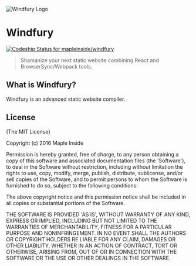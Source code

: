 ![Windfury Logo](http://wow.zamimg.com/images/wow/icons/large/spell_shaman_unleashweapon_wind.jpg)

# Windfury

[![Codeship Status for mapleinside/windfury](https://codeship.com/projects/8c24abd0-c600-0133-5e12-4e8753dd3f97/status?branch=master)](https://codeship.com/projects/138622)

> Shamanize your next static website combining React and BrowserSync/Webpack tools.

## What is Windfury?

Windfury is an advanced static website compiler.

## License

(The MIT License)

Copyright (c) 2016 Maple Inside

Permission is hereby granted, free of charge, to any person obtaining a copy of this software and associated documentation files (the 'Software'), to deal in the Software without restriction, including without limitation the rights to use, copy, modify, merge, publish, distribute, sublicense, and/or sell copies of the Software, and to permit persons to whom the Software is furnished to do so, subject to the following conditions:

The above copyright notice and this permission notice shall be included in all copies or substantial portions of the Software.

THE SOFTWARE IS PROVIDED 'AS IS', WITHOUT WARRANTY OF ANY KIND, EXPRESS OR IMPLIED, INCLUDING BUT NOT LIMITED TO THE WARRANTIES OF MERCHANTABILITY, FITNESS FOR A PARTICULAR PURPOSE AND NONINFRINGEMENT. IN NO EVENT SHALL THE AUTHORS OR COPYRIGHT HOLDERS BE LIABLE FOR ANY CLAIM, DAMAGES OR OTHER LIABILITY, WHETHER IN AN ACTION OF CONTRACT, TORT OR OTHERWISE, ARISING FROM, OUT OF OR IN CONNECTION WITH THE SOFTWARE OR THE USE OR OTHER DEALINGS IN THE SOFTWARE.
